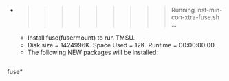 * >>>>>>>>> Running inst-min-con-xtra-fuse.sh ...
  * Install fuse(fusermount) to run TMSU.
  * Disk size = 1424996K. Space Used = 12K. Runtime = 00:00:00:00.
  * The following NEW packages will be installed:
  ```bash
fuse*
  ```
